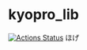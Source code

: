 # kyopro_lib
[![Actions Status](https://github.com/hotate29/kyopro_lib/workflows/verify/badge.svg)](https://github.com/hotate29/kyopro_lib/actions)
ほげ
